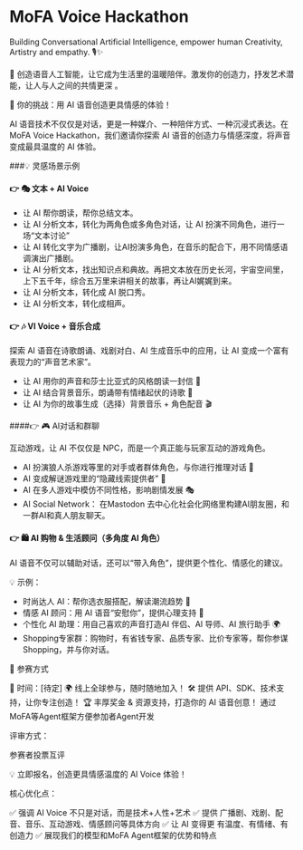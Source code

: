 # MoFA Voice Hackathon

Building Conversational Artificial Intelligence, empower human Creativity, Artistry and empathy.  🎙️✨

🚀 创造语音人工智能，让它成为生活里的温暖陪伴。激发你的创造力，抒发艺术潜能，让人与人之间的共情更深 。

🔹 你的挑战：用 AI 语音创造更具情感的体验！

AI 语音技术不仅仅是对话，更是一种媒介、一种陪伴方式、一种沉浸式表达。在MoFA Voice Hackathon，我们邀请你探索 AI 语音的创造力与情感深度，将声音变成最具温度的 AI 体验。

###💡 灵感场景示例

#### 👉 🎭 文本 + AI Voice

- 让 AI 帮你朗读，帮你总结文本。
- 让 AI 分析文本，转化为两角色或多角色对话，让 AI 扮演不同角色，进行一场“文本讨论” 
- 让 AI 转化文字为广播剧，让AI扮演多角色，在音乐的配合下，用不同情感语调演出广播剧。 
- 让 AI 分析文本，找出知识点和典故。再把文本放在历史长河，宇宙空间里，上下五千年，综合五万里来讲相关的故事，再让AI娓娓到来。
- 让 AI 分析文本，转化成 AI 脱口秀。
- 让 AI 分析文本，转化成相声。


#### 👉 🎶 VI Voice + 音乐合成

探索 AI 语音在诗歌朗诵、戏剧对白、AI 生成音乐中的应用，让 AI 变成一个富有表现力的“声音艺术家”。

- 让 AI 用你的声音和莎士比亚式的风格朗读一封信 📜
- 让 AI 结合背景音乐，朗诵带有情绪起伏的诗歌 🎵
- 让 AI 为你的故事生成（选择）背景音乐 + 角色配音 🎬

####👉 🎮 AI对话和群聊

互动游戏，让 AI 不仅仅是 NPC，而是一个真正能与玩家互动的游戏角色。

- AI 扮演狼人杀游戏等里的对手或者群体角色，与你进行推理对话 🐺
- AI 变成解谜游戏里的“隐藏线索提供者” 🔎
- AI 在多人游戏中模仿不同性格，影响剧情发展 🎭
- AI Social Network： 在Mastodon 去中心化社会化网络里构建AI朋友圈，和一群AI和真人朋友聊天。

#### 👉 🛍️ AI 购物 & 生活顾问（多角度 AI 角色）

AI 语音不仅可以辅助对话，还可以“带入角色”，提供更个性化、情感化的建议。

💡 示例：
- 时尚达人 AI：帮你选衣服搭配，解读潮流趋势 👗
- 情感 AI 顾问：用 AI 语音“安慰你”，提供心理支持 💖
- 个性化 AI 助理：用自己喜欢的声音打造AI 伴侣、AI 导师、AI 旅行助手 🌍
- Shopping专家群：购物时，有省钱专家、品质专家、比价专家等，帮你参谋Shopping，并与你对话。

🔹 参赛方式

📅 时间：[待定]
🌍 线上全球参与，随时随地加入！
🛠️ 提供 API、SDK、技术支持，让你专注创造！
🏆 丰厚奖金 & 资源支持，打造你的 AI 语音创意！
通过MoFA等Agent框架方便参加者Agent开发

评审方式：

参赛者投票互评

💡 立即报名，创造更具情感温度的 AI Voice 体验！

核心优化点：

✅ 强调 AI Voice 不只是对话，而是技术+人性+艺术
✅ 提供 广播剧、戏剧、配音、音乐、互动游戏、情感顾问等具体方向
✅ 让 AI 变得更 有温度、有情绪、有创造力
✅ 展现我们的模型和MoFA Agent框架的优势和特点

